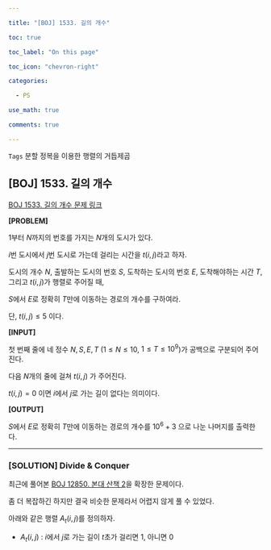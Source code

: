 ```yaml
---

title: "[BOJ] 1533. 길의 개수"

toc: true

toc_label: "On this page"

toc_icon: "chevron-right"

categories:

  - PS

use_math: true

comments: true

---
```


`Tags` 분할 정복을 이용한 행렬의 거듭제곱

## [BOJ] 1533. 길의 개수

[BOJ 1533. 길의 개수 문제 링크](https://www.acmicpc.net/problem/1533)

**[PROBLEM]**

$1$부터 $N$까지의 번호를 가지는 $N$개의 도시가 있다.

$i$번 도시에서 $j$번 도시로 가는데 걸리는 시간을 $t(i, j)$라고 하자.

도시의 개수 $N$, 출발하는 도시의 번호 $S$, 도착하는 도시의 번호 $E$, 도착해야하는 시간 $T$, 그리고 $t(i, j)$가 행렬로 주어질 때,

$S$에서 $E$로 정확히 $T$만에 이동하는 경로의 개수를 구하여라.

단, $t(i, j) \leq 5$ 이다.

**[INPUT]**

첫 번째 줄에 네 정수 $N, S, E, T$ ($1 \leq N \leq 10$, $1 \leq T \leq 10^9$)가 공백으로 구분되어 주어진다.

다음 $N$개의 줄에 걸쳐 $t(i, j)$ 가 주어진다.

$t(i, j) = 0$ 이면 $i$에서 $j$로 가는 길이 없다는 의미이다.

**[OUTPUT]**

$S$에서 $E$로 정확히 $T$만에 이동하는 경로의 개수를 $10^6 + 3$ 으로 나눈 나머지를 출력한다.

---

### [SOLUTION] Divide & Conquer

최근에 풀어본 [BOJ 12850. 본대 산책 2](https://www.acmicpc.net/problem/12850)을 확장한 문제이다.

좀 더 복잡하긴 하지만 결국 비슷한 문제라서 어렵지 않게 풀 수 있었다.

아래와 같은 행렬 $A_t(i, j)$를 정의하자.

- $A_t(i, j)$ : $i$에서 $j$로 가는 길이 $t$초가 걸리면 $1$, 아니면 $0$








